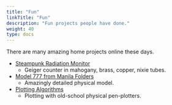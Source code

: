 ```yaml
---
title: "Fun"
linkTitle: "Fun"
description: "Fun projects people have done."
weight: 40
type: docs
---
```


There are many amazing home projects online these days.

* [Steampunk Radiation Monitor](https://www.balena.io/blog/show-tell-a-steampunk-desktop-background-radiation-monitor/)
  * Geiger counter in mahogany, brass, copper, nixie tubes.
* [Model 777 from Manila Folders](https://www.lucaiaconistewart.com/model-777)
  * Amazingly detailed physical model.
* [Plotting Algorithms](https://mitxela.com/projects/plotting)
  * Plotting with old-school physical pen-plotters.


